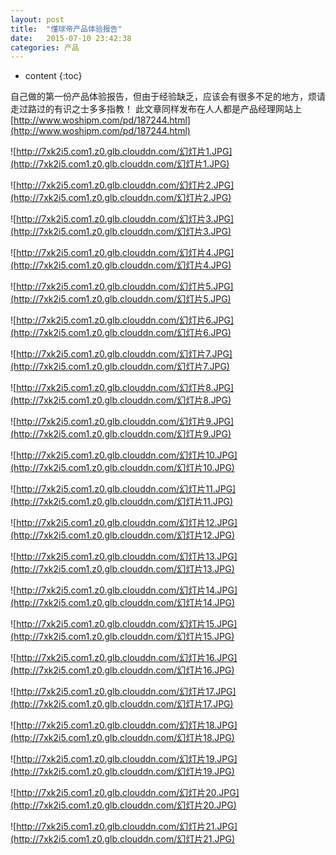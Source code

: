 ```yaml
---
layout: post
title:  "懂球帝产品体验报告"
date:   2015-07-10 23:42:38
categories: 产品
---
```


* content
{:toc}

自己做的第一份产品体验报告，但由于经验缺乏，应该会有很多不足的地方，烦请走过路过的有识之士多多指教！
此文章同样发布在人人都是产品经理网站上[http://www.woshipm.com/pd/187244.html](http://www.woshipm.com/pd/187244.html)

![http://7xk2i5.com1.z0.glb.clouddn.com/幻灯片1.JPG](http://7xk2i5.com1.z0.glb.clouddn.com/幻灯片1.JPG)



![http://7xk2i5.com1.z0.glb.clouddn.com/幻灯片2.JPG](http://7xk2i5.com1.z0.glb.clouddn.com/幻灯片2.JPG)



![http://7xk2i5.com1.z0.glb.clouddn.com/幻灯片3.JPG](http://7xk2i5.com1.z0.glb.clouddn.com/幻灯片3.JPG)



![http://7xk2i5.com1.z0.glb.clouddn.com/幻灯片4.JPG](http://7xk2i5.com1.z0.glb.clouddn.com/幻灯片4.JPG)



![http://7xk2i5.com1.z0.glb.clouddn.com/幻灯片5.JPG](http://7xk2i5.com1.z0.glb.clouddn.com/幻灯片5.JPG)



![http://7xk2i5.com1.z0.glb.clouddn.com/幻灯片6.JPG](http://7xk2i5.com1.z0.glb.clouddn.com/幻灯片6.JPG)



![http://7xk2i5.com1.z0.glb.clouddn.com/幻灯片7.JPG](http://7xk2i5.com1.z0.glb.clouddn.com/幻灯片7.JPG)



![http://7xk2i5.com1.z0.glb.clouddn.com/幻灯片8.JPG](http://7xk2i5.com1.z0.glb.clouddn.com/幻灯片8.JPG)



![http://7xk2i5.com1.z0.glb.clouddn.com/幻灯片9.JPG](http://7xk2i5.com1.z0.glb.clouddn.com/幻灯片9.JPG)



![http://7xk2i5.com1.z0.glb.clouddn.com/幻灯片10.JPG](http://7xk2i5.com1.z0.glb.clouddn.com/幻灯片10.JPG)



![http://7xk2i5.com1.z0.glb.clouddn.com/幻灯片11.JPG](http://7xk2i5.com1.z0.glb.clouddn.com/幻灯片11.JPG)



![http://7xk2i5.com1.z0.glb.clouddn.com/幻灯片12.JPG](http://7xk2i5.com1.z0.glb.clouddn.com/幻灯片12.JPG)



![http://7xk2i5.com1.z0.glb.clouddn.com/幻灯片13.JPG](http://7xk2i5.com1.z0.glb.clouddn.com/幻灯片13.JPG)



![http://7xk2i5.com1.z0.glb.clouddn.com/幻灯片14.JPG](http://7xk2i5.com1.z0.glb.clouddn.com/幻灯片14.JPG)



![http://7xk2i5.com1.z0.glb.clouddn.com/幻灯片15.JPG](http://7xk2i5.com1.z0.glb.clouddn.com/幻灯片15.JPG)



![http://7xk2i5.com1.z0.glb.clouddn.com/幻灯片16.JPG](http://7xk2i5.com1.z0.glb.clouddn.com/幻灯片16.JPG)



![http://7xk2i5.com1.z0.glb.clouddn.com/幻灯片17.JPG](http://7xk2i5.com1.z0.glb.clouddn.com/幻灯片17.JPG)



![http://7xk2i5.com1.z0.glb.clouddn.com/幻灯片18.JPG](http://7xk2i5.com1.z0.glb.clouddn.com/幻灯片18.JPG)



![http://7xk2i5.com1.z0.glb.clouddn.com/幻灯片19.JPG](http://7xk2i5.com1.z0.glb.clouddn.com/幻灯片19.JPG)



![http://7xk2i5.com1.z0.glb.clouddn.com/幻灯片20.JPG](http://7xk2i5.com1.z0.glb.clouddn.com/幻灯片20.JPG)



![http://7xk2i5.com1.z0.glb.clouddn.com/幻灯片21.JPG](http://7xk2i5.com1.z0.glb.clouddn.com/幻灯片21.JPG)
